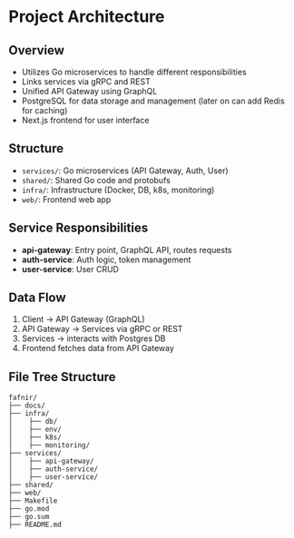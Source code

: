 # Project Architecture

## Overview
- Utilizes Go microservices to handle different responsibilities
- Links services via gRPC and REST
- Unified API Gateway using GraphQL
- PostgreSQL for data storage and management (later on can add Redis for caching)
- Next.js frontend for user interface

## Structure
- `services/`: Go microservices (API Gateway, Auth, User)
- `shared/`: Shared Go code and protobufs
- `infra/`: Infrastructure (Docker, DB, k8s, monitoring)
- `web/`: Frontend web app

## Service Responsibilities
- **api-gateway**: Entry point, GraphQL API, routes requests
- **auth-service**: Auth logic, token management
- **user-service**: User CRUD

## Data Flow
1. Client → API Gateway (GraphQL)
2. API Gateway → Services via gRPC or REST
3. Services → interacts with Postgres DB
4. Frontend fetches data from API Gateway

## File Tree Structure
```plaintext
fafnir/
├── docs/
├── infra/
│    ├── db/               
│    ├── env/              
│    ├── k8s/              
│    ├── monitoring/       
├── services/
│    ├── api-gateway/      
│    ├── auth-service/
│    ├── user-service/     
├── shared/
├── web/
├── Makefile              
├── go.mod                
├── go.sum                
├── README.md             
```
